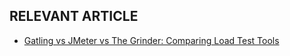 ## RELEVANT ARTICLE

- [Gatling vs JMeter vs The Grinder: Comparing Load Test Tools](https://www.baeldung.com/gatling-jmeter-grinder-comparison)
